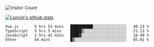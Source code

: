 ![Visitor Count](https://profile-counter.glitch.me/Lpmvb/count.svg)

[![Lpmvb's github stats](https://github-readme-stats.vercel.app/api?username=lpmvb&show_icons=true&title_color=fff&icon_color=79ff97&text_color=9f9f9f&bg_color=151515)](https://github.com/anuraghazra/github-readme-stats)

<!--
Here are some ideas to get you started:

- 🔭 I’m currently working on ...
- 🌱 I’m currently learning ...
- 👯 I’m looking to collaborate on ...
- 🤔 I’m looking for help with ...
- 💬 Ask me about ...
- 📫 How to reach me: ...
- 😄 Pronouns: ...
- ⚡ Fun fact: ...
-->

<!--START_SECTION:waka-->

```text
Vue.js       5 hrs 53 mins   ██████████░░░░░░░░░░░░░░░   40.23 %
TypeScript   3 hrs 5 mins    █████▒░░░░░░░░░░░░░░░░░░░   21.13 %
JavaScript   2 hrs 42 mins   ████▓░░░░░░░░░░░░░░░░░░░░   18.49 %
Other        44 mins         █▒░░░░░░░░░░░░░░░░░░░░░░░   05.01 %
```

<!--END_SECTION:waka-->
